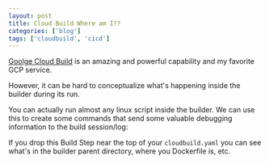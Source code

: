 ```yaml
---
layout: post
title: Cloud Build Where am I??
categories: ['blog']
tags: ['cloudbuild', 'cicd']
---
```



[Goolge Cloud Build](https://cloud.google.com/build/docs) is an amazing and powerful capability and my favorite GCP service.

However, it can be hard to conceptualize what's happening inside the builder during its run.

You can actually run almost any linux script inside the builder.  We can use this
to create some commands that send some valuable debugging information to the build session/log:

<script src="https://gist.github.com/stevehenderson/9536e34d82e09c90b82bd2a77f90dfa0.js"></script>


If you drop this Build Step near the top of your `cloudbuild.yaml` you can see what's in the builder parent directory,
where you Dockerfile is, etc.


